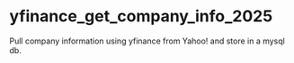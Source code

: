 # yfinance_get_company_info_2025
Pull company information using yfinance from Yahoo! and store in a mysql db.
